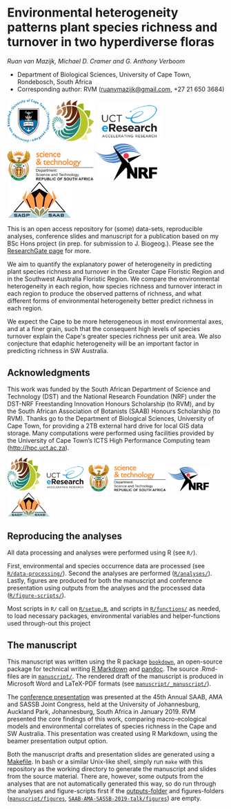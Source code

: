 # Environmental heterogeneity patterns plant species richness and turnover in two hyperdiverse floras

_Ruan van Mazijk, Michael D. Cramer and G. Anthony Verboom_

- Department of Biological Sciences, University of Cape Town, Rondebosch, South Africa
- Corresponding author: RVM (ruanvmazijk@gmail.com, +27 21 650 3684)

<p><!-- to get logos on same line -->
  <img src="logos/UCT-logo.png"       width="100" />
  <img src="logos/BIO-logo.png"       width="100" />
  <img src="logos/eResearch-logo.png" width="150" />
  <img src="logos/DST-logo.png"       width="200" />
  <img src="logos/NRF-logo.png"       width="150" />
  <img src="logos/SAAB-logo.png"      width="150" />
</p>

This is an open access repository for (some) data-sets, reproducible analyses, conference slides and manuscript for a publication based on my BSc Hons project (in prep. for submission to J. Biogeog.). Please see the [ResearchGate page](https://www.researchgate.net/project/Plant-species-richness-turnover-environmental-heterogeneity-in-the-Cape-and-SW-Australia) for more.

We aim to quantify the explanatory power of heterogeneity in predicting plant species richness and turnover in the Greater Cape Floristic Region and in the Southwest Australia Floristic Region. We compare the environmental heterogeneity in each region, how species richness and turnover interact in each region to produce the observed patterns of richness, and what different forms of environmental heterogeneity better predict richness in each region.

We expect the Cape to be more heterogeneous in most environmental axes, and at a finer grain, such that the consequent high levels of species turnover explain the Cape's greater species richness per unit area. We also conjecture that edaphic heterogeneity will be an important factor in predicting richness in SW Australia.

## Acknowledgments

This work was funded by the South African Department of Science and Technology (DST) and the National Research Foundation (NRF) under the DST-NRF Freestanding Innovation Honours Scholarship (to RVM), and by the South African Association of Botanists (SAAB) Honours Scholarship (to RVM). Thanks go to the Department of Biological Sciences, University of Cape Town, for providing a 2TB external hard drive for local GIS data storage. Many computations were performed using facilities provided by the University of Cape Town’s ICTS High Performance Computing team (<http://hpc.uct.ac.za>).

<p><!-- to get logos on same line -->
  <img src="logos/BIO-logo.png"       width="80"  />
  <img src="logos/eResearch-logo.png" width="100" />
  <img src="logos/DST-logo.png"       width="180" />
  <img src="logos/NRF-logo.png"       width="100" />
  <img src="logos/SAAB-logo.png"      width="100" />
</p>

## Reproducing the analyses

All data processing and analyses were performed using R (see `R/`).

First, environmental and species occurrence data are processed (see [`R/data-processing/`](R/data-processing/)). Second the analyses are performed ([`R/analyses/`](R/analyses/)). Lastly, figures are produced for both the manuscript and conference presentation using outputs from the analyses and the processed data ([`R/figure-scripts/`](R/figure-scripts/)).

Most scripts in `R/` call on [`R/setup.R`](R/setup.R), and scripts in [`R/functions/`](R/functions/) as needed, to load necessary packages, environmental variables and helper-functions used through-out this project

## The manuscript

This manuscript was written using the R package [`bookdown`](https://bookdown.org/), an open-source package for technical writing [R Markdown](https://rmarkdown.rstudio.com/) and [pandoc](https://pandoc.org/). The source .Rmd-files are in [`manuscript/`](manuscript/). The rendered draft of the manuscript is produced in Microsoft Word and LaTeX-PDF formats (see [`manuscript/_manuscript/`](manuscript/_manuscript/)). 

The [conference presentation](https://www.researchgate.net/publication/330262656_Environmental_turnover_predicts_plant_species_richness_turnover_-_Comparing_the_Greater_Cape_Floristic_Region_the_Southwest_Australia_Floristic_Region) was presented at the 45th Annual SAAB, AMA and SASSB Joint Congress, held at the University of Johannesburg, Auckland Park, Johannesburg, South Africa in January 2019. RVM presented the core findings of this work, comparing macro-ecological models and environmental correlates of species richness in the Cape and SW Australia. This presentation was created using R Markdown, using the beamer presentation output option.

Both the manuscript drafts and presentation slides are generated using a [Makefile](https://www.gnu.org/s/make/manual/html_node/Introduction.html). In bash or a similar Unix-like shell, simply run `make` with this repository as the working directory to generate the manuscript and slides from the source material. There are, however, some outputs from the analyses that are not automatically generated this way, so do run through the analyses and figure-scripts first if the [outputs-folder](outputs/) and figures-folders ([`manuscript/figures`](manuscript/figures), [`SAAB-AMA-SASSB-2019-talk/figures`](SAAB-AMA-SASSB-2019-talk/figures)) are empty.
